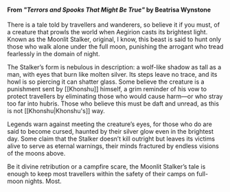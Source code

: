 #### From _"Terrors and Spooks That Might Be True"_ by Beatrisa Wynstone

There is a tale told by travellers and wanderers, so believe it if you must, of a creature that prowls the world when Aegirion casts its brightest light. Known as the Moonlit Stalker, original, I know, this beast is said to hunt only those who walk alone under the full moon, punishing the arrogant who tread fearlessly in the domain of night.

The Stalker’s form is nebulous in description: a wolf-like shadow as tall as a man, with eyes that burn like molten silver. Its steps leave no trace, and its howl is so piercing it can shatter glass. Some believe the creature is a punishment sent by [[Khonshu]] himself, a grim reminder of his vow to protect travellers by eliminating those who would cause harm—or who stray too far into hubris. Those who believe this must be daft and unread, as this is not [[Khonshu|Khonshu's]] way.

Legends warn against meeting the creature’s eyes, for those who do are said to become cursed, haunted by their silver glow even in the brightest day. Some claim that the Stalker doesn’t kill outright but leaves its victims alive to serve as eternal warnings, their minds fractured by endless visions of the moons above.

Be it divine retribution or a campfire scare, the Moonlit Stalker’s tale is enough to keep most travellers within the safety of their camps on full-moon nights. Most.